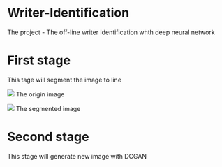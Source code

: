 # Writer-Identification
The  project - The off-line writer identification whth deep neural network

# First stage
This tage will segment the image to line

![](https://github.com/KiM55/Test/blob/master/origin%20image.png) 
The origin image

![](https://github.com/KiM55/Test/blob/master/The%20segmented%20image.png)
The segmented image

# Second stage
This stage will generate new image with DCGAN
